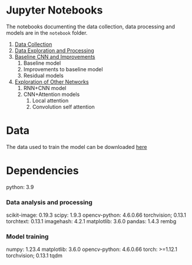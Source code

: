 # Jupyter Notebooks
The notebooks documenting the data collection, data processing and models are in the `notebook` folder.
1. [Data Collection](notebooks/01_Data_Collection.ipynb)
1. [Data Exploration and Processing](02_DataExploration_PreProcessing.ipynb)
1. [Baseline CNN and Improvements](03_Baseline_CNN_Model_and_Improvements.ipynb)
    1. Baseline model
    1. Improvements to baseline model
    1. Residual models
1. [Exploration of Other Networks](04_Product_Classification_Other_Networks.ipynb)
    1. RNN+CNN model
    1. CNN+Attention models
        1. Local attention
        1. Convolution self attention

# Data
The data used to train the model can be downloaded [here](https://drive.google.com/drive/folders/1uqZkgFSJA2R8oVQZQtdou54A0no3g7Nj) 

# Dependencies
python: 3.9
### Data analysis and processing
scikit-image: 0.19.3
scipy: 1.9.3
opencv-python: 4.6.0.66
torchvision; 0.13.1
torchtext: 0.13.1
imagehash: 4.2.1
matplotlib: 3.6.0
pandas: 1.4.3
rembg

### Model training
numpy: 1.23.4
matplotlib: 3.6.0
opencv-python: 4.6.0.66
torch: >=1.12.1
torchvision; 0.13.1
tqdm
